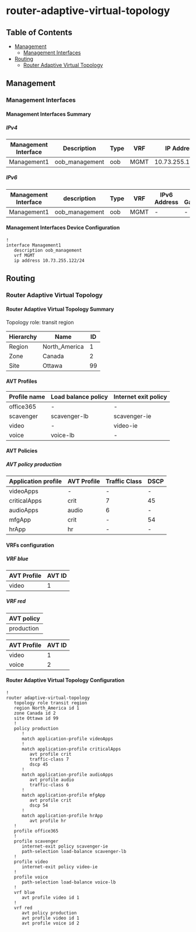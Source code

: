 # router-adaptive-virtual-topology

## Table of Contents

- [Management](#management)
  - [Management Interfaces](#management-interfaces)
- [Routing](#routing)
  - [Router Adaptive Virtual Topology](#router-adaptive-virtual-topology)

## Management

### Management Interfaces

#### Management Interfaces Summary

##### IPv4

| Management Interface | Description | Type | VRF | IP Address | Gateway |
| -------------------- | ----------- | ---- | --- | ---------- | ------- |
| Management1 | oob_management | oob | MGMT | 10.73.255.122/24 | 10.73.255.2 |

##### IPv6

| Management Interface | description | Type | VRF | IPv6 Address | IPv6 Gateway |
| -------------------- | ----------- | ---- | --- | ------------ | ------------ |
| Management1 | oob_management | oob | MGMT | - | - |

#### Management Interfaces Device Configuration

```eos
!
interface Management1
   description oob_management
   vrf MGMT
   ip address 10.73.255.122/24
```

## Routing

### Router Adaptive Virtual Topology

#### Router Adaptive Virtual Topology Summary

Topology role: transit region

| Hierarchy | Name | ID |
| --------- | ---- | -- |
| Region | North_America | 1 |
| Zone | Canada | 2 |
| Site | Ottawa | 99 |

#### AVT Profiles

| Profile name | Load balance policy | Internet exit policy |
| ------------ | ------------------- | -------------------- |
| office365 | - | - |
| scavenger | scavenger-lb | scavenger-ie |
| video | - | video-ie |
| voice | voice-lb | - |

#### AVT Policies

##### AVT policy production

| Application profile | AVT Profile | Traffic Class | DSCP |
| ------------------- | ----------- | ------------- | ---- |
| videoApps | - | - | - |
| criticalApps | crit | 7 | 45 |
| audioApps | audio | 6 | - |
| mfgApp | crit | - | 54 |
| hrApp | hr | - | - |

#### VRFs configuration

##### VRF blue

| AVT Profile | AVT ID |
| ----------- | ------ |
| video | 1 |

##### VRF red

| AVT policy |
| ---------- |
| production |

| AVT Profile | AVT ID |
| ----------- | ------ |
| video | 1 |
| voice | 2 |

#### Router Adaptive Virtual Topology Configuration

```eos
!
router adaptive-virtual-topology
   topology role transit region
   region North_America id 1
   zone Canada id 2
   site Ottawa id 99
   !
   policy production
      !
      match application-profile videoApps
      !
      match application-profile criticalApps
         avt profile crit
         traffic-class 7
         dscp 45
      !
      match application-profile audioApps
         avt profile audio
         traffic-class 6
      !
      match application-profile mfgApp
         avt profile crit
         dscp 54
      !
      match application-profile hrApp
         avt profile hr
   !
   profile office365
   !
   profile scavenger
      internet-exit policy scavenger-ie
      path-selection load-balance scavenger-lb
   !
   profile video
      internet-exit policy video-ie
   !
   profile voice
      path-selection load-balance voice-lb
   !
   vrf blue
      avt profile video id 1
   !
   vrf red
      avt policy production
      avt profile video id 1
      avt profile voice id 2
```
